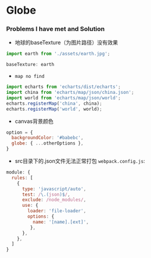 # Globe

### Problems I have met and Solution

- 地球的baseTexture（为图片路径）没有效果
```js
import earth from './assets/earth.jpg';

baseTexture: earth
```

- `map no find`
```js
import echarts from 'echarts/dist/echarts';
import china from 'echarts/map/json/china.json';
import world from 'echarts/map/json/world';
echarts.registerMap('china', china);
echarts.registerMap('world', world);
```

- canvas背景颜色
```js
option = {
  backgroundColor: '#babebc',
  globe: { ...otherOptions },
}
```

- src目录下的.json文件无法正常打包
`webpack.config.js`:
```js
module: {
  rules: [
    {
      type: 'javascript/auto',
      test: /\.(json)$/,
      exclude: /node_modules/,
      use: {
        loader: 'file-loader',
        options: {
          name: '[name].[ext]',
         },
      },
    },
  ]
}
```
